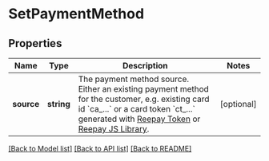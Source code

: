 # SetPaymentMethod

## Properties
Name | Type | Description | Notes
------------ | ------------- | ------------- | -------------
**source** | **string** | The payment method source. Either an existing payment method for the customer, e.g. existing card id &#x60;ca_...&#x60; or a card token &#x60;ct_...&#x60; generated with [Reepay Token](https://docs.reepay.com/token/) or [Reepay JS Library](https://docs.reepay.com/js/). | [optional] 

[[Back to Model list]](../README.md#documentation-for-models) [[Back to API list]](../README.md#documentation-for-api-endpoints) [[Back to README]](../README.md)


